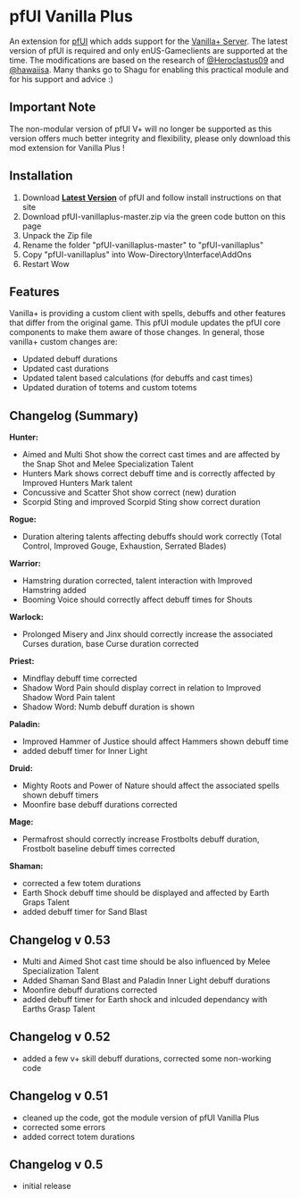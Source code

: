 # pfUI Vanilla Plus

An extension for [pfUI](https://github.com/shagu/pfUI) which adds support for the [Vanilla+ Server](https://vanillaplus.org/).
The latest version of pfUI is required and only enUS-Gameclients are supported at the time.
The modifications are based on the research of [@Heroclastus09](https://github.com/Heroclastus09/) and [@hawaiisa](https://github.com/hawaiisa/).
Many thanks go to Shagu for enabling this practical module and for his support and advice :)

## Important Note
The non-modular version of pfUI V+ will no longer be supported as this version offers much better integrity and flexibility, please only download this mod extension for Vanilla Plus !

## Installation

1. Download **[Latest Version](https://github.com/shagu/pfUI)** of pfUI and follow install instructions on that site
2. Download pfUI-vanillaplus-master.zip via the green code button on this page 
2. Unpack the Zip file
3. Rename the folder "pfUI-vanillaplus-master" to "pfUI-vanillaplus"
4. Copy "pfUI-vanillaplus" into Wow-Directory\Interface\AddOns
5. Restart Wow

## Features

Vanilla+ is providing a custom client with spells, debuffs and other features that differ from the original game.
This pfUI module updates the pfUI core components to make them aware of those changes. 
In general, those vanilla+ custom changes are:

- Updated debuff durations
- Updated cast durations
- Updated talent based calculations (for debuffs and cast times)
- Updated duration of totems and custom totems

## Changelog (Summary)

**Hunter:**
- Aimed and Multi Shot show the correct cast times and are affected by the Snap Shot and Melee Specialization Talent
- Hunters Mark shows correct debuff time and is correctly affected by Improved Hunters Mark talent
- Concussive and Scatter Shot show correct (new) duration
- Scorpid Sting and improved Scorpid Sting show correct duration

**Rogue:**
- Duration altering talents affecting debuffs should work correctly (Total Control, Improved Gouge, Exhaustion, Serrated Blades)

**Warrior:**
- Hamstring duration corrected, talent interaction with Improved Hamstring added
- Booming Voice should correctly affect debuff times for Shouts

**Warlock:**
- Prolonged Misery and Jinx should correctly increase the associated Curses duration, base Curse duration corrected

**Priest:**
- Mindflay debuff time corrected
- Shadow Word Pain should display correct in relation to Improved Shadow Word Pain talent
- Shadow Word: Numb debuff duration is shown

**Paladin:**
- Improved Hammer of Justice should affect Hammers shown debuff time
- added debuff timer for Inner Light

**Druid:**
- Mighty Roots and Power of Nature should affect the associated spells shown debuff timers
- Moonfire base debuff durations corrected

**Mage:**
- Permafrost should correctly increase Frostbolts debuff duration, Frostbolt baseline debuff times corrected

**Shaman:**
- corrected a few totem durations
- Earth Shock debuff time should be displayed and affected by Earth Graps Talent
- added debuff timer for Sand Blast


## Changelog v 0.53

- Multi and Aimed Shot cast time should be also influenced by Melee Specialization Talent
- Added Shaman Sand Blast and Paladin Inner Light debuff durations
- Moonfire debuff durations corrected
- added debuff timer for Earth shock and inlcuded dependancy with Earths Grasp Talent

## Changelog v 0.52

- added a few v+ skill debuff durations, corrected some non-working code

## Changelog v 0.51

- cleaned up the code, got the module version of pfUI Vanilla Plus
- corrected some errors
- added correct totem durations

## Changelog v 0.5

- initial release



